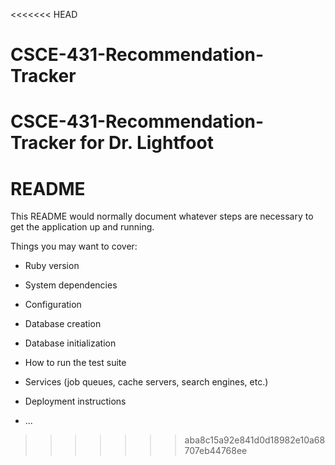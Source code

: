 <<<<<<< HEAD
# CSCE-431-Recommendation-Tracker
CSCE-431-Recommendation-Tracker for Dr. Lightfoot
=======
# README

This README would normally document whatever steps are necessary to get the
application up and running.

Things you may want to cover:

* Ruby version

* System dependencies

* Configuration

* Database creation

* Database initialization

* How to run the test suite

* Services (job queues, cache servers, search engines, etc.)

* Deployment instructions

* ...
>>>>>>> aba8c15a92e841d0d18982e10a68707eb44768ee
